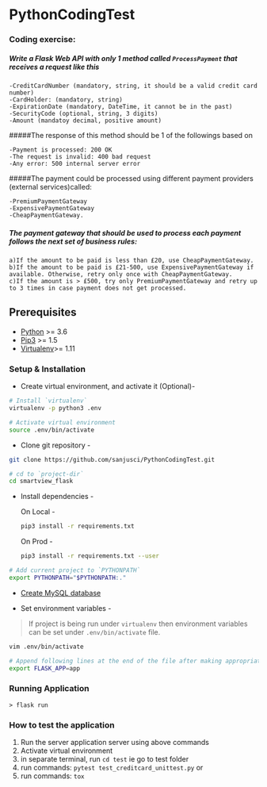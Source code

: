 # PythonCodingTest

### Coding exercise:

##### Write a Flask Web API with only 1 method called `ProcessPayment` that receives a request like this

    -CreditCardNumber (mandatory, string, it should be a valid credit card number)
    -CardHolder: (mandatory, string)
    -ExpirationDate (mandatory, DateTime, it cannot be in the past)
    -SecurityCode (optional, string, 3 digits)
    -Amount (mandatoy decimal, positive amount)
    

#####The response of this method should be 1 of the followings based on

    -Payment is processed: 200 OK
    -The request is invalid: 400 bad request
    -Any error: 500 internal server error
    
#####The payment could be processed using different payment providers (external services)called:

    -PremiumPaymentGateway
    -ExpensivePaymentGateway
    -CheapPaymentGateway.

##### The payment gateway that should be used to process each payment follows the next set of business rules:

    a)If the amount to be paid is less than £20, use CheapPaymentGateway.
    b)If the amount to be paid is £21-500, use ExpensivePaymentGateway if available. Otherwise, retry only once with CheapPaymentGateway.
    c)If the amount is > £500, try only PremiumPaymentGateway and retry up to 3 times in case payment does not get processed.
    

## Prerequisites

- [Python](https://www.python.org/downloads/) >= 3.6
- [Pip3](https://pypi.python.org/pypi/pip) >= 1.5
- [Virtualenv](https://virtualenv.pypa.io/en/stable/)>= 1.11

### Setup & Installation

- Create virtual environment, and activate it (Optional)-

```bash
# Install `virtualenv`
virtualenv -p python3 .env

# Activate virtual environment
source .env/bin/activate
```

- Clone git repository -

```bash
git clone https://github.com/sanjusci/PythonCodingTest.git

# cd to `project-dir`
cd smartview_flask
```

- Install dependencies -

    On Local -
    
    ```bash
    pip3 install -r requirements.txt
    ```
    On Prod - 
    
    ```bash
    pip3 install -r requirements.txt --user
    ```

```bash
# Add current project to `PYTHONPATH`
export PYTHONPATH="$PYTHONPATH:."
```

- [Create MySQL database](https://dev.mysql.com/doc/refman/5.7/en/creating-database.html)

- Set environment variables -

> If project is being run under `virtualenv` then environment variables can be set under `.env/bin/activate` file.

```bash
vim .env/bin/activate

# Append following lines at the end of the file after making appropriate changes.
export FLASK_APP=app
```

### Running Application
```
> flask run

```
 
### How to test the application
 
   1. Run the server application server using above commands
   2. Activate virtual environment
   3. in separate terminal, run `cd test` ie go to test folder
   4. run commands: `pytest test_creditcard_unittest.py` or
   5. run commands: `tox`
   
